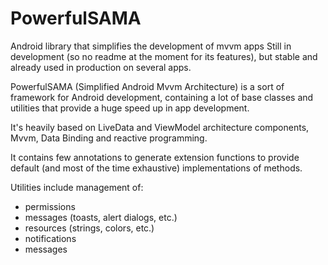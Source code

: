 # PowerfulSAMA
Android library that simplifies the development of mvvm apps
Still in development (so no readme at the moment for its features), but stable and already used in production on several apps.

PowerfulSAMA (Simplified Android Mvvm Architecture) is a sort of framework for Android development, containing a lot of base classes and utilities that provide a huge speed up in app development.

It's heavily based on LiveData and ViewModel architecture components, Mvvm, Data Binding and reactive programming.

It contains few annotations to generate extension functions to provide default (and most of the time exhaustive) implementations of methods.

Utilities include management of:
- permissions
- messages (toasts, alert dialogs, etc.)
- resources (strings, colors, etc.)
- notifications
- messages